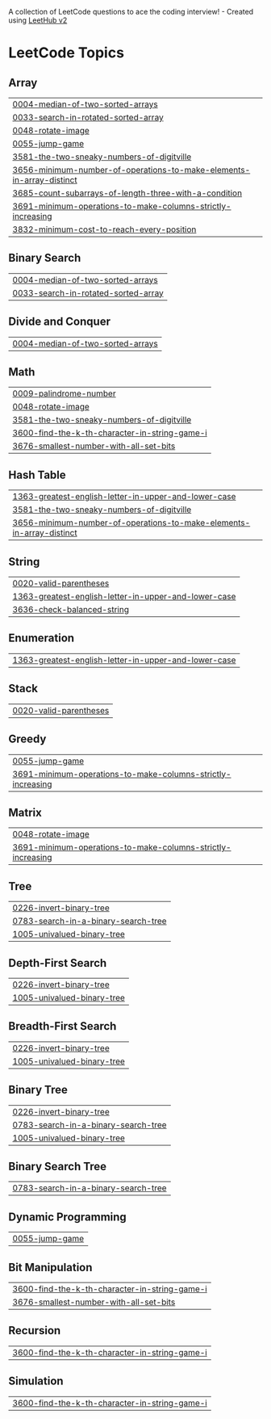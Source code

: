 A collection of LeetCode questions to ace the coding interview! - Created using [LeetHub v2](https://github.com/arunbhardwaj/LeetHub-2.0)
<!---LeetCode Topics Start-->
# LeetCode Topics
## Array
|  |
| ------- |
| [0004-median-of-two-sorted-arrays](https://github.com/Abinaya-2010/Leetcode/tree/master/0004-median-of-two-sorted-arrays) |
| [0033-search-in-rotated-sorted-array](https://github.com/Abinaya-2010/Leetcode/tree/master/0033-search-in-rotated-sorted-array) |
| [0048-rotate-image](https://github.com/Abinaya-2010/Leetcode/tree/master/0048-rotate-image) |
| [0055-jump-game](https://github.com/Abinaya-2010/Leetcode/tree/master/0055-jump-game) |
| [3581-the-two-sneaky-numbers-of-digitville](https://github.com/Abinaya-2010/Leetcode/tree/master/3581-the-two-sneaky-numbers-of-digitville) |
| [3656-minimum-number-of-operations-to-make-elements-in-array-distinct](https://github.com/Abinaya-2010/Leetcode/tree/master/3656-minimum-number-of-operations-to-make-elements-in-array-distinct) |
| [3685-count-subarrays-of-length-three-with-a-condition](https://github.com/Abinaya-2010/Leetcode/tree/master/3685-count-subarrays-of-length-three-with-a-condition) |
| [3691-minimum-operations-to-make-columns-strictly-increasing](https://github.com/Abinaya-2010/Leetcode/tree/master/3691-minimum-operations-to-make-columns-strictly-increasing) |
| [3832-minimum-cost-to-reach-every-position](https://github.com/Abinaya-2010/Leetcode/tree/master/3832-minimum-cost-to-reach-every-position) |
## Binary Search
|  |
| ------- |
| [0004-median-of-two-sorted-arrays](https://github.com/Abinaya-2010/Leetcode/tree/master/0004-median-of-two-sorted-arrays) |
| [0033-search-in-rotated-sorted-array](https://github.com/Abinaya-2010/Leetcode/tree/master/0033-search-in-rotated-sorted-array) |
## Divide and Conquer
|  |
| ------- |
| [0004-median-of-two-sorted-arrays](https://github.com/Abinaya-2010/Leetcode/tree/master/0004-median-of-two-sorted-arrays) |
## Math
|  |
| ------- |
| [0009-palindrome-number](https://github.com/Abinaya-2010/Leetcode/tree/master/0009-palindrome-number) |
| [0048-rotate-image](https://github.com/Abinaya-2010/Leetcode/tree/master/0048-rotate-image) |
| [3581-the-two-sneaky-numbers-of-digitville](https://github.com/Abinaya-2010/Leetcode/tree/master/3581-the-two-sneaky-numbers-of-digitville) |
| [3600-find-the-k-th-character-in-string-game-i](https://github.com/Abinaya-2010/Leetcode/tree/master/3600-find-the-k-th-character-in-string-game-i) |
| [3676-smallest-number-with-all-set-bits](https://github.com/Abinaya-2010/Leetcode/tree/master/3676-smallest-number-with-all-set-bits) |
## Hash Table
|  |
| ------- |
| [1363-greatest-english-letter-in-upper-and-lower-case](https://github.com/Abinaya-2010/Leetcode/tree/master/1363-greatest-english-letter-in-upper-and-lower-case) |
| [3581-the-two-sneaky-numbers-of-digitville](https://github.com/Abinaya-2010/Leetcode/tree/master/3581-the-two-sneaky-numbers-of-digitville) |
| [3656-minimum-number-of-operations-to-make-elements-in-array-distinct](https://github.com/Abinaya-2010/Leetcode/tree/master/3656-minimum-number-of-operations-to-make-elements-in-array-distinct) |
## String
|  |
| ------- |
| [0020-valid-parentheses](https://github.com/Abinaya-2010/Leetcode/tree/master/0020-valid-parentheses) |
| [1363-greatest-english-letter-in-upper-and-lower-case](https://github.com/Abinaya-2010/Leetcode/tree/master/1363-greatest-english-letter-in-upper-and-lower-case) |
| [3636-check-balanced-string](https://github.com/Abinaya-2010/Leetcode/tree/master/3636-check-balanced-string) |
## Enumeration
|  |
| ------- |
| [1363-greatest-english-letter-in-upper-and-lower-case](https://github.com/Abinaya-2010/Leetcode/tree/master/1363-greatest-english-letter-in-upper-and-lower-case) |
## Stack
|  |
| ------- |
| [0020-valid-parentheses](https://github.com/Abinaya-2010/Leetcode/tree/master/0020-valid-parentheses) |
## Greedy
|  |
| ------- |
| [0055-jump-game](https://github.com/Abinaya-2010/Leetcode/tree/master/0055-jump-game) |
| [3691-minimum-operations-to-make-columns-strictly-increasing](https://github.com/Abinaya-2010/Leetcode/tree/master/3691-minimum-operations-to-make-columns-strictly-increasing) |
## Matrix
|  |
| ------- |
| [0048-rotate-image](https://github.com/Abinaya-2010/Leetcode/tree/master/0048-rotate-image) |
| [3691-minimum-operations-to-make-columns-strictly-increasing](https://github.com/Abinaya-2010/Leetcode/tree/master/3691-minimum-operations-to-make-columns-strictly-increasing) |
## Tree
|  |
| ------- |
| [0226-invert-binary-tree](https://github.com/Abinaya-2010/Leetcode/tree/master/0226-invert-binary-tree) |
| [0783-search-in-a-binary-search-tree](https://github.com/Abinaya-2010/Leetcode/tree/master/0783-search-in-a-binary-search-tree) |
| [1005-univalued-binary-tree](https://github.com/Abinaya-2010/Leetcode/tree/master/1005-univalued-binary-tree) |
## Depth-First Search
|  |
| ------- |
| [0226-invert-binary-tree](https://github.com/Abinaya-2010/Leetcode/tree/master/0226-invert-binary-tree) |
| [1005-univalued-binary-tree](https://github.com/Abinaya-2010/Leetcode/tree/master/1005-univalued-binary-tree) |
## Breadth-First Search
|  |
| ------- |
| [0226-invert-binary-tree](https://github.com/Abinaya-2010/Leetcode/tree/master/0226-invert-binary-tree) |
| [1005-univalued-binary-tree](https://github.com/Abinaya-2010/Leetcode/tree/master/1005-univalued-binary-tree) |
## Binary Tree
|  |
| ------- |
| [0226-invert-binary-tree](https://github.com/Abinaya-2010/Leetcode/tree/master/0226-invert-binary-tree) |
| [0783-search-in-a-binary-search-tree](https://github.com/Abinaya-2010/Leetcode/tree/master/0783-search-in-a-binary-search-tree) |
| [1005-univalued-binary-tree](https://github.com/Abinaya-2010/Leetcode/tree/master/1005-univalued-binary-tree) |
## Binary Search Tree
|  |
| ------- |
| [0783-search-in-a-binary-search-tree](https://github.com/Abinaya-2010/Leetcode/tree/master/0783-search-in-a-binary-search-tree) |
## Dynamic Programming
|  |
| ------- |
| [0055-jump-game](https://github.com/Abinaya-2010/Leetcode/tree/master/0055-jump-game) |
## Bit Manipulation
|  |
| ------- |
| [3600-find-the-k-th-character-in-string-game-i](https://github.com/Abinaya-2010/Leetcode/tree/master/3600-find-the-k-th-character-in-string-game-i) |
| [3676-smallest-number-with-all-set-bits](https://github.com/Abinaya-2010/Leetcode/tree/master/3676-smallest-number-with-all-set-bits) |
## Recursion
|  |
| ------- |
| [3600-find-the-k-th-character-in-string-game-i](https://github.com/Abinaya-2010/Leetcode/tree/master/3600-find-the-k-th-character-in-string-game-i) |
## Simulation
|  |
| ------- |
| [3600-find-the-k-th-character-in-string-game-i](https://github.com/Abinaya-2010/Leetcode/tree/master/3600-find-the-k-th-character-in-string-game-i) |
<!---LeetCode Topics End-->